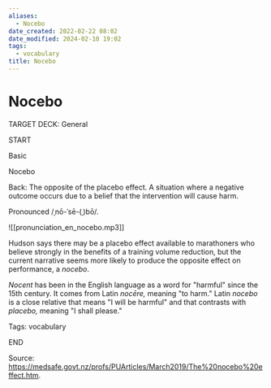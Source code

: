 ```yaml
---
aliases:
  - Nocebo
date_created: 2022-02-22 08:02
date_modified: 2024-02-10 19:02
tags:
  - vocabulary
title: Nocebo
---
```


# Nocebo

TARGET DECK: General

START

Basic

Nocebo

Back: The opposite of the placebo effect. A situation where a negative outcome occurs due to a belief that the intervention will cause harm.

Pronounced /ˌnō-ˈsē-(ˌ)bō/.

![[pronunciation_en_nocebo.mp3]]

Hudson says there may be a placebo effect available to marathoners who believe strongly in the benefits of a training volume reduction, but the current narrative seems more likely to produce the opposite effect on performance, a _nocebo_.

_Nocent_ has been in the English language as a word for "harmful" since the 15th century. It comes from Latin _nocēre,_ meaning "to harm." Latin _nocebo_ is a close relative that means "I will be harmful" and that contrasts with _placebo,_ meaning "I shall please."

Tags: vocabulary

END

Source: https://medsafe.govt.nz/profs/PUArticles/March2019/The%20nocebo%20effect.htm.
